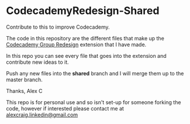 CodecademyRedesign-Shared
======================

Contribute to this to improve Codecademy.

The code in this repository are the different  files that make up the [Codecademy Group Redesign](https://chrome.google.com/webstore/detail/codecademy-group-redesign/bladgjamjaiaffkojoadgeelkgfgkdkp) extension that I have made.

In this repo you can see every file that goes into the extension and contribute new ideas to it.

Push any new files into the **shared** branch and I will merge them up to the master branch.

Thanks,
Alex C

This repo is for personal use and so isn't set-up for someone forking the code, however if interested please contact me at alexcraig.linkedin@gmail.com

